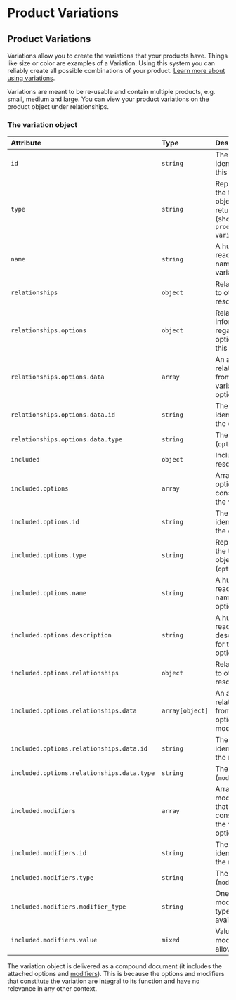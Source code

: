 # Product Variations

## Product Variations

Variations allow you to create the variations that your products have. Things like size or color are examples of a Variation. Using this system you can reliably create all possible combinations of your product. [Learn more about using variations](https://www.moltin.com/developer/concepts/product-variations).

 Variations are meant to be re-usable and contain multiple products, e.g. small, medium and large. You can view your product variations on the product object under relationships.

### The variation object

| **Attribute** | **Type** | **Description** |
| :--- | :--- | :--- |
| `id` | `string` | The unique identifier for this variation |
| `type` | `string` | Represents the type of object being returned \(should be `product-variation`\) |
| `name` | `string` | A human readable name for this variation |
| `relationships` | `object` | Relationships to other resources |
| `relationships.options` | `object` | Relationships information regarding options for this variation |
| `relationships.options.data` | `array` | An array of relationships from this variation to options |
| `relationships.options.data.id` | `string` | The unique identifier for the option |
| `relationships.options.data.type` | `string` | The type \(`option`\) |
| `included` | `object` | Included resources |
| `included.options` | `array` | Array of options that constitute the variation |
| `included.options.id` | `string` | The unique identifier for the option |
| `included.options.type` | `string` | Represents the type of object \(`option`\) |
| `included.options.name` | `string` | A human readable name for the option |
| `included.options.description` | `string` | A human readable description for the option |
| `included.options.relationships` | `object` | Relationships to other resources |
| `included.options.relationships.data` | `array[object]` | An array of relationships from this option to modifiers |
| `included.options.relationships.data.id` | `string` | The unique identifier for the modifier |
| `included.options.relationships.data.type` | `string` | The type \(`modifier`\) |
| `included.modifiers` | `array` | Array of modifiers that constitute the variation options |
| `included.modifiers.id` | `string` | The unique identifier for the modifier |
| `included.modifiers.type` | `string` | The type \(`modifier`\) |
| `included.modifiers.modifier_type` | `string` | One of the modifier types available |
| `included.modifiers.value` | `mixed` | Value the modifier type allows |

The variation object is delivered as a compound document \(it includes the attached options and [modifiers](modifiers/)\). This is because the options and modifiers that constitute the variation are integral to its function and have no relevance in any other context.

